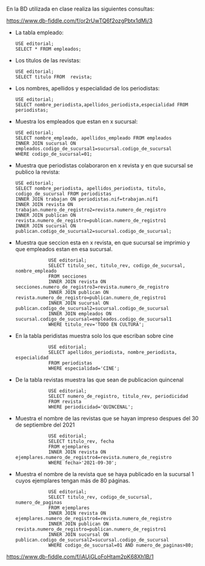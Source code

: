 En la BD utilizada en clase realiza las siguientes consultas:

https://www.db-fiddle.com/f/or2rUwTQ6f2ozgPbtx1dMi/3

* La tabla empleado:

      USE editorial;
      SELECT * FROM empleados;

* Los titulos de las revistas:
      
      USE editorial;
      SELECT titulo FROM  revista;

* Los nombres, apellidos y especialidad de los periodistas:

      USE editorial;
      SELECT nombre_periodista,apellidos_periodista,especialidad FROM periodistas;

* Muestra los empleados que estan en x sucursal:
      
      USE editorial;
      SELECT nombre_empleado, apellidos_empleado FROM empleados
      INNER JOIN sucursal ON empleados.codigo_de_sucursal1=sucursal.codigo_de_sucursal
      WHERE codigo_de_sucursal=01;

* Muestra que periodistas colaboraron en x revista y en que sucursal se publico la revista:

      USE editorial;
      SELECT nombre_periodista, apellidos_periodista, titulo, codigo_de_sucursal FROM periodistas 
      INNER JOIN trabajan ON periodistas.nif=trabajan.nif1
      INNER JOIN revista ON trabajan.numero_de_registro2=revista.numero_de_registro 
      INNER JOIN publican ON revista.numero_de_registro=publican.numero_de_registro1
      INNER JOIN sucursal ON publican.codigo_de_sucursal2=sucursal.codigo_de_sucursal;

* Muestra que seccion esta en x revista, en que sucursal se imprimio y que empleados estan en esa sucursal.

                  USE editorial;
                  SELECT titulo_sec, titulo_rev, codigo_de_sucursal, nombre_empleado 
                  FROM secciones
                  INNER JOIN revista ON secciones.numero_de_registro3=revista.numero_de_registro
                  INNER JOIN publican ON revista.numero_de_registro=publican.numero_de_registro1
                  INNER JOIN sucursal ON publican.codigo_de_sucursal2=sucursal.codigo_de_sucursal
                  INNER JOIN empleados ON sucursal.codigo_de_sucursal=empleados.codigo_de_sucursal1  
                  WHERE titulo_rev='TODO EN CULTURA';

* En la tabla peridistas muestra solo los que escriban sobre cine

                  USE editorial;
                  SELECT apellidos_periodista, nombre_periodista, especialidad
                  FROM periodistas
                  WHERE especialidad='CINE';

* De la tabla revistas muestra las que sean de publicacion quincenal

                  USE editorial;
                  SELECT numero_de_registro, titulo_rev, periodicidad
                  FROM revista
                  WHERE periodicidad='QUINCENAL';

* Muestra el nombre de las revistas que se hayan impreso despues del 30 de septiembre del 2021

                  USE editorial;
                  SELECT titulo_rev, fecha
                  FROM ejemplares 
                  INNER JOIN revista ON ejemplares.numero_de_registro4=revista.numero_de_registro
                  WHERE fecha>'2021-09-30';

* Muestra el nombre de la revista que se haya publicado en la sucursal 1 cuyos ejemplares tengan más de 80 páginas.

                  USE editorial;
                  SELECT titulo_rev, codigo_de_sucursal, numero_de_paginas
                  FROM ejemplares
                  INNER JOIN revista ON  ejemplares.numero_de_registro4=revista.numero_de_registro
                  INNER JOIN publican ON revista.numero_de_registro=publican.numero_de_registro1
                  INNER JOIN sucursal ON publican.codigo_de_sucursal2=sucursal.codigo_de_sucursal
                  WHERE codigo_de_sucursal=01 AND numero_de_paginas>80;  

https://www.db-fiddle.com/f/iAUjGLoFoHtam2pK68Xh1B/1



